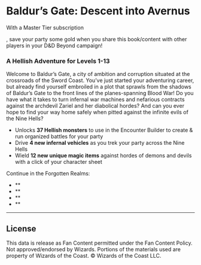 # Baldur’s Gate: Descent into Avernus

With a Master Tier subscription

, save your party some gold when you share this book/content with other players in your D&D Beyond campaign!

### **A Hellish Adventure for Levels 1-13**

Welcome to Baldur’s Gate, a city of ambition and corruption situated at the crossroads of the Sword Coast. You’ve just started your adventuring career, but already find yourself embroiled in a plot that sprawls from the shadows of Baldur’s Gate to the front lines of the planes-spanning Blood War! Do you have what it takes to turn infernal war machines and nefarious contracts against the archdevil Zariel and her diabolical hordes? And can you ever hope to find your way home safely when pitted against the infinite evils of the Nine Hells?

- Unlocks **37 Hellish monsters** to use in the Encounter Builder to create & run organized battles for your party
- Drive **4 new infernal vehicles** as you trek your party across the Nine Hells
- Wield **12 new unique magic items** against hordes of demons and devils with a click of your character sheet

Continue in the Forgotten Realms:

- **
- **
- **
- **

---

## License

This data is release as Fan Content permitted under the Fan Content Policy. Not approved/endorsed by Wizards. Portions of the materials used are property of Wizards of the Coast. © Wizards of the Coast LLC.
